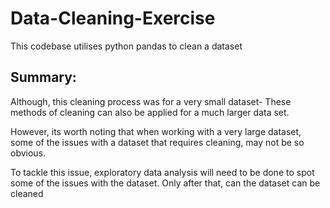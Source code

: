 # Data-Cleaning-Exercise
This codebase utilises python pandas to clean a dataset

Summary:
-


Although, this cleaning process was for a very small dataset-
These methods of cleaning can also be applied for a much larger 
data set.

However, its worth noting that when working with a very large dataset,
some of the issues with a dataset that requires cleaning, may not be 
so obvious. 

To tackle this issue, exploratory data analysis will need to be done to 
spot some of the issues with the dataset. Only after that, can the dataset
can be cleaned
